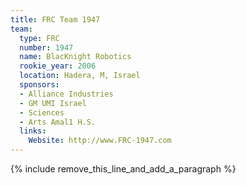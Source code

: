 ```yaml
---
title: FRC Team 1947
team:
  type: FRC
  number: 1947
  name: BlacKnight Robotics
  rookie_year: 2006
  location: Hadera, M, Israel
  sponsors:
  - Alliance Industries
  - GM UMI Israel
  - Sciences
  - Arts Amal1 H.S.
  links:
    Website: http://www.FRC-1947.com
---
```


{% include remove_this_line_and_add_a_paragraph %}